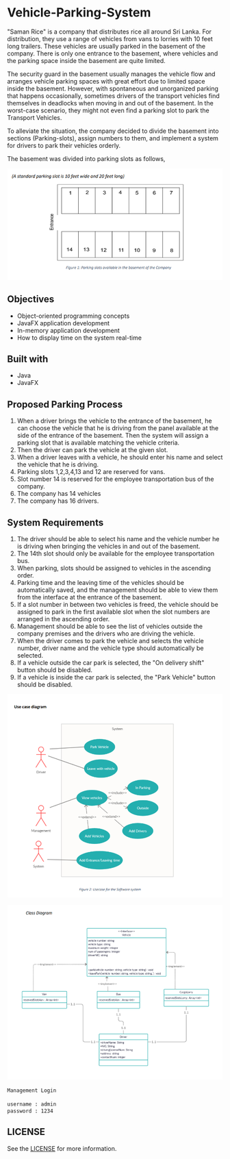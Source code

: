 # Vehicle-Parking-System

"Saman Rice" is a company that distributes rice all around Sri Lanka. For distribution, they use a range of
vehicles from vans to lorries with 10 feet long trailers. These vehicles are usually parked in the basement
of the company. There is only one entrance to the basement, where vehicles and the parking space inside
the basement are quite limited.

The security guard in the basement usually manages the vehicle flow and arranges vehicle parking spaces
with great effort due to limited space inside the basement. However, with spontaneous and unorganized
parking that happens occasionally, sometimes drivers of the transport vehicles find themselves in
deadlocks when moving in and out of the basement. In the worst-case scenario, they might not even find
a parking slot to park the Transport Vehicles.

To alleviate the situation, the company decided to divide the basement into sections (Parking-slots),
assign numbers to them, and implement a system for drivers to park their vehicles orderly.

The basement was divided into parking slots as follows,

![img.png](img/Figure-1.png)

## Objectives

- Object-oriented programming concepts
- JavaFX application development
- In-memory application development
- How to display time on the system real-time

## Built with

- Java
- JavaFX

## Proposed Parking Process

1. When a driver brings the vehicle to the entrance of the basement, he can choose the vehicle that
   he is driving from the panel available at the side of the entrance of the basement. Then the system
   will assign a parking slot that is available matching the vehicle criteria.
2. Then the driver can park the vehicle at the given slot.
3. When a driver leaves with a vehicle, he should enter his name and select the vehicle that he is
   driving.
4. Parking slots 1,2,3,4,13 and 12 are reserved for vans.
5. Slot number 14 is reserved for the employee transportation bus of the company.
6. The company has 14 vehicles 
7. The company has 16 drivers. 

## System Requirements

1. The driver should be able to select his name and the vehicle number he is driving when bringing
   the vehicles in and out of the basement.
2. The 14th slot should only be available for the employee transportation bus.
3. When parking, slots should be assigned to vehicles in the ascending order.
4. Parking time and the leaving time of the vehicles should be automatically saved, and the
   management should be able to view them from the interface at the entrance of the basement.
5. If a slot number in between two vehicles is freed, the vehicle should be assigned to park in the
   first available slot when the slot numbers are arranged in the ascending order.
6. Management should be able to see the list of vehicles outside the company premises and the
   drivers who are driving the vehicle.
7. When the driver comes to park the vehicle and selects the vehicle number, driver name
   and the vehicle type should automatically be selected.
8. If a vehicle outside the car park is selected, the "On delivery shift" button should be disabled.
9. If a vehicle is inside the car park is selected, the "Park Vehicle" button should be disabled.

![img.png](img/Figure-2.png)

![img.png](img/Figure-3.png)

```
Management Login

username : admin
password : 1234
```

## LICENSE

See the [LICENSE](LICENSE) for more information.




